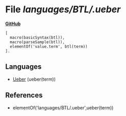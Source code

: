 # File _languages/BTL/.ueber_
**[GitHub](https://github.com/softlang/yas/blob/master/languages/BTL/.ueber)**
```
[
  macro(basicSyntax(btl)),
  macro(parseSample(btl)),
  elementOf('value.term', btl(term))
].
```

## Languages
* [Ueber](../languages/Ueber.md) (ueber(term))

## References
* elementOf('languages/BTL/.ueber',ueber(term))
